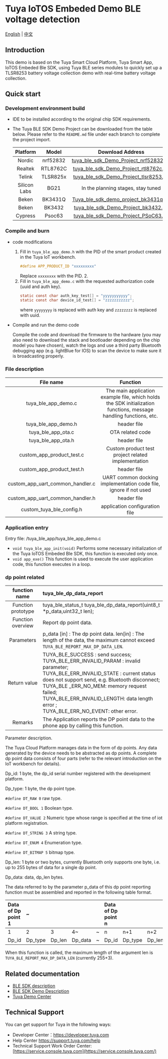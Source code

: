 # Tuya IoTOS Embeded Demo BLE voltage detection

[English](./README.md) | [中文](./README_zh.md) 



## Introduction 

This demo is based on the Tuya Smart Cloud Platform, Tuya Smart App, IoTOS Embeded Ble SDK, using Tuya BLE series modules to quickly set up a TLSR8253 battery voltage collection demo with real-time battery voltage collection.


## Quick start 

### Development environment build 

+ IDE to be installed according to the original chip SDK requirements.

+ The Tuya BLE SDK Demo Project can be downloaded from the table below. Please refer to the `README.md` file under each branch to complete the project import.

  | Platform | Model | Download Address |
  | :----------: | :------: | :----------------------------------------------------------: |
  | Nordic | nrf52832 | [tuya_ble_sdk_Demo_Project_nrf52832.git](https://github.com/TuyaInc/tuya_ble_sdk_Demo_Project_nrf52832.git) | Realtek
  | Realtek | RTL8762C | [tuya_ble_sdk_Demo_Project_rtl8762c.git](https://github.com/TuyaInc/tuya_ble_sdk_Demo_Project_rtl8762c.git) | tulya_ble_sdk_Demo_rtl8762c.git
  | Telink | TLSR825x | [tuya_ble_sdk_Demo_Project_tlsr8253.git](https://github.com/TuyaInc/tuya_ble_sdk_Demo_Project_tlsr8253.git) | tlsr8253.git
  | Silicon Labs | BG21 | In the planning stages, stay tuned |
  | Beken | BK3431Q | [Tuya_ble_sdk_demo_project_bk3431q.git](https://github.com/TuyaInc/Tuya_ble_sdk_demo_project_bk3431q.git) |
  | Beken | BK3432 | [ tuya_ble_sdk_Demo_Project_bk3432.git](https://github.com/TuyaInc/tuya_ble_sdk_Demo_Project_bk3432.git) |
  | Cypress | Psoc63 | [tuya_ble_sdk_Demo_Project_PSoC63.git](https://github.com/TuyaInc/tuya_ble_sdk_Demo_Project_PSoC63.git) |



### Compile and burn

+ code modifications

  1. Fill in `tuya_ble_app_demo.h` with the PID of the smart product created in the Tuya IoT workbench.
     ```c
     #define APP_PRODUCT_ID "xxxxxxxxx"
     ```
     Replace `xxxxxxxx` with the PID. 2.
  2. Fill in `tuya_ble_app_demo.c` with the requested authorization code (uuid and auth key).
     ```c
     static const char auth_key_test[] = "yyyyyyyyyyy";
     static const char device_id_test[] = "zzzzzzzzzzz";
     ```
      where `yyyyyyyy` is replaced with auth key and `zzzzzzzz` is replaced with uuid.
+ Compile and run the demo code

  Compile the code and download the firmware to the hardware (you may also need to download the stack and bootloader depending on the chip model you have chosen), watch the logs and use a third party Bluetooth debugging app (e.g. lightBlue for IOS) to scan the device to make sure it is broadcasting properly.



### File description 

| File name | Function |
| :------------------------------: | :---------------------------------------------------------: |
| tuya_ble_app_demo.c | The main application example file, which holds the SDK initialization functions, message handling functions, etc. | tuya_ble_app_demo.c
| tuya_ble_app_demo.h | header file | tuya_ble_app_demo.h
| tuya_ble_app_ota.c | OTA related code |
| tuya_ble_app_ota.h | header file |
| custom_app_product_test.c | Custom product test project related implementation |
| custom_app_product_test.h | header file |
| custom_app_uart_common_handler.c | UART common docking implementation code file, ignore if not used |
| custom_app_uart_common_handler.h | header file |
| custom_tuya_ble_config.h | application configuration file |



### Application entry

Entry file: /tuya_ble_app/tuya_ble_app_demo.c

+ `void tuya_ble_app_init(void)` Performs some necessary initialization of the Tuya IoTOS Embeded Ble SDK, this function is executed only once.
+ `void app_exe()` This function is used to execute the user application code, this function executes in a loop.



### dp point related 

| function name | tuya_ble_dp_data_report |
| :------: | :----------------------------------------------------------- |
| Function prototype | tuya_ble_status_t tuya_ble_dp_data_report(uint8_t *p_data,uint32_t len); |
| Function overview | Report dp point data.                                               | | p_data
| Parameters | p_data [in] : The dp point data. len[in] : The length of the data, the maximum cannot exceed `TUYA_BLE_REPORT_MAX_DP_DATA_LEN`. | return value
| Return value | TUYA_BLE_SUCCESS : send success;<br/>TUYA_BLE_ERR_INVALID_PARAM : invalid parameter;<br/>TUYA_BLE_ERR_INVALID_STATE : current status does not support send, e.g. Bluetooth disconnect;<br/>TUYA_BLE _ERR_NO_MEM: memory request failed;<br/>TUYA_BLE_ERR_INVALID_LENGTH: data length error ;<br/>TUYA_BLE_ERR_NO_EVENT: other error. |TUYA_BLE_ERR_NO_EVENT
| Remarks | The Application reports the DP point data to the phone app by calling this function. |

Parameter description.

The Tuya Cloud Platform manages data in the form of dp points. Any data generated by the device needs to be abstracted as dp points. A complete dp point data consists of four parts (refer to the relevant introduction on the IoT workbench for details).

Dp_id: 1 byte, the dp_id serial number registered with the development platform.

Dp_type: 1 byte, the dp point type.

`#define DT_RAW 0` raw type.

`#define DT_BOOL 1` Boolean type.

`#define DT_VALUE 2` Numeric type whose range is specified at the time of iot platform registration.

`#define DT_STRING 3` A string type.

`#define DT_ENUM 4` Enumeration type.

`#define DT_BITMAP 5` bitmap type.

Dp_len: 1 byte or two bytes, currently Bluetooth only supports one byte, i.e. up to 255 bytes of data for a single dp point.

Dp_data: data, dp_len bytes.



The data referred to by the parameter p_data of this dp point reporting function must be assembled and reported in the following table format.

| Data of Dp point 1 | ~       |        |         |      | Data of Dp point n |         |        |         |
| :----------------- | :------ | :----- | :------ | :--- | :----------------- | :------ | :----- | :------ |
| 1                  | 2       | 3      | 4~      | ~    | n                  | n+1     | n+2    | n+3~    |
| Dp_id              | Dp_type | Dp_len | Dp_data | ~    | Dp_id              | Dp_type | Dp_len | Dp_data |

When this function is called, the maximum length of the argument len is `TUYA_BLE_REPORT_MAX_DP_DATA_LEN` (currently 255+3).



## Related documentation 

+ [BLE SDK description](https://developer.tuya.com/cn/docs/iot/device-development/embedded-software-development/module-sdk-development-access/ble-chip-sdk/tuya-ble-sdk-user-guide?id=K9h5zc4e5djd9#title-17-tuya%20ble%20sdk%20callback%20event%20%E4%BB%8B%E7%BB%8D) 
+ [BLE SDK Demo Description](https://developer.tuya.com/cn/docs/iot/device-development/embedded-software-development/module-sdk-development-access/ble-chip-sdk/tuya-ble-sdk-demo-instruction-manual?id=K9gq09szmvy2o) 
+ [Tuya Demo Center](https://developer.tuya.com/demo)  



## Technical Support 

You can get support for Tuya in the following ways:

+ Developer Center：https://developer.tuya.com
+ Help Center https://support.tuya.com/help
+ Technical Support Work Order Center: [https://service.console.tuya.com](https://service.console.tuya.com/) 